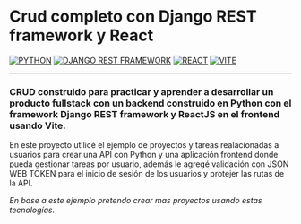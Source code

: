 # Crud completo con Django REST framework y React


[![PYTHON](https://img.shields.io/badge/Python-1B4D75?style=flat-square&logo=python&logoColor=white&labelColor=101010)]()
[![DJANGO REST FRAMEWORK](https://img.shields.io/badge/DjangoRestFramework-B10202?style=flat-square&logo=Django&logoColor=white&labelColor=101010)]()
[![REACT](https://img.shields.io/badge/React-blue?style=flat-square&logo=react&logoColor=white&labelColor=101010)]()
[![VITE](https://img.shields.io/badge/Vite-purple?style=flat-square&logo=vite&logoColor=white&labelColor=101010)]()

---

### CRUD construido para practicar y aprender a desarrollar un producto fullstack con un backend construido en Python con el framework Django REST framework y ReactJS en el frontend usando Vite.

En este proyecto utilicé el ejemplo de proyectos y tareas realacionadas a usuarios para crear una API con Python y una aplicación frontend donde pueda gestionar tareas por usuario, además le agregé validación con JSON WEB TOKEN para el inicio de sesión de los usuarios y protejer las rutas de la API.

*En base a este ejemplo pretendo crear mas proyectos usando estas tecnologías.*


